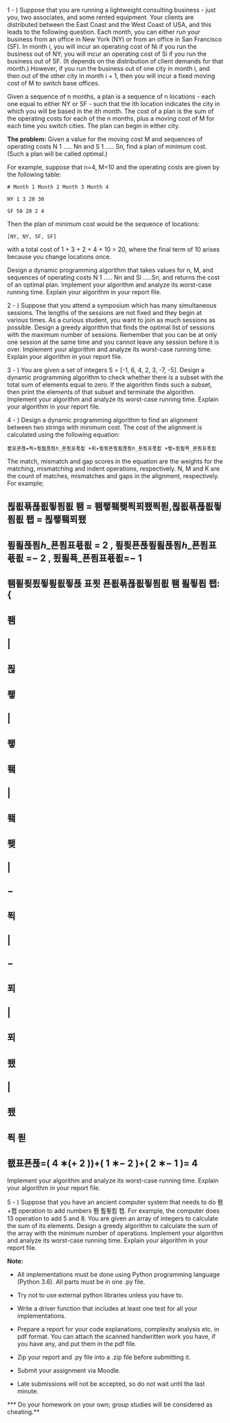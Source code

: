 
1 - ) Suppose that you are running a lightweight consulting business - just you, two associates,
and some rented equipment. Your clients are distributed between the East Coast and the West
Coast of USA, and this leads to the following question. Each month, you can either run your
business from an office in New York (NY) or from an office in San Francisco (SF). In month i,
you will incur an operating cost of Ni if you run the business out of NY; you will incur an
operating cost of Si if you run the business out of SF. (It depends on the distribution of client
demands for that month.) However, if you run the business out of one city in month i, and
then out of the other city in month i + 1, then you will incur a fixed moving cost of M to switch
base offices.

Given a sequence of n months, a plan is a sequence of n locations - each one equal to either
NY or SF - such that the ith location indicates the city in which you will be based in the ith month.
The cost of a plan is the sum of the operating costs for each of the n months, plus a moving
cost of M for each time you switch cities. The plan can begin in either city.

**The problem:** Given a value for the moving cost M and sequences of operating costs N 1 ..... Nn
and S 1 ..... Sn, find a plan of minimum cost. (Such a plan will be called optimal.)

For example, suppose that n=4, M=10 and the operating costs are given by the following table:

```
# Month 1 Month 2 Month 3 Month 4
```
```
NY 1 3 20 30
```
```
SF 50 20 2 4
```
Then the plan of minimum cost would be the sequence of locations:

```
[NY, NY, SF, SF]
```
with a total cost of 1 + 3 + 2 + 4 + 10 = 20, where the final term of 10 arises because you change
locations once.

Design a dynamic programming algorithm that takes values for n, M, and sequences of
operating costs N 1 ..... Nn and Sl .....Sn, and returns the cost of an optimal plan. Implement your
algorithm and analyze its worst-case running time. Explain your algorithm in your report file.


2 - ) Suppose that you attend a symposium which has many simultaneous sessions. The lengths
of the sessions are not fixed and they begin at various times. As a curious student, you want
to join as much sessions as possible. Design a greedy algorithm that finds the optimal list of
sessions with the maximum number of sessions. Remember that you can be at only one
session at the same time and you cannot leave any session before it is over. Implement your
algorithm and analyze its worst-case running time. Explain your algorithm in your report file.

3 - ) You are given a set of integers S = [-1, 6, 4, 2, 3, -7, -5]. Design a dynamic programming
algorithm to check whether there is a subset with the total sum of elements equal to zero. If
the algorithm finds such a subset, then print the elements of that subset and terminate the
algorithm. Implement your algorithm and analyze its worst-case running time. Explain your
algorithm in your report file.

4 - ) Design a dynamic programming algorithm to find an alignment between two strings with
minimum cost. The cost of the alignment is calculated using the following equation:

```
퐶표푠푡=푁∗푚푎푡푐ℎ_푠푐표푟푒 +푀∗푚푖푠푚푎푡푐ℎ_푠푐표푟푒 +퐾∗푔푎푝_푠푐표푟푒
```
The match, mismatch and gap scores in the equation are the weights for the matching,
mismatching and indent operations, respectively. N, M and K are the count of matches,
mismatches and gaps in the alignment, respectively. For example;

## 푆푒푞푢푒푛푐푒 퐴 = 퐴퐿퐼퐺푁푀퐸푁푇,푆푒푞푢푒푛푐푒 퐵 = 푆퐿퐼푀퐸

## 푚푎푡푐ℎ_푠푐표푟푒 = 2 , 푚푖푠푡푚푎푡푐ℎ_푠푐표푟푒 =− 2 , 푔푎푝_푠푐표푟푒=− 1

## 퐴푙푖푔푛푚푒푛푡 표푓 푠푒푞푢푒푛푐푒 퐴 푎푛푑 퐵: {

## 퐴

## |

## 푆

## 퐿

## |

## 퐿

## 퐼

## |

## 퐼

## 퐺

## |

## −

## 푁

## |

## −

## 푀

## |

## 푀

## 퐸

## |

## 퐸

## 푁 푇

## 퐶표푠푡=( 4 ∗(+ 2 ))+( 1 ∗− 2 )+( 2 ∗− 1 )= 4

Implement your algorithm and analyze its worst-case running time. Explain your algorithm in
your report file.

5 - ) Suppose that you have an ancient computer system that needs to do 퐴+퐵 operation to
add numbers 퐴 푎푛푑 퐵. For example, the computer does 13 operation to add 5 and 8. You are
given an array of integers to calculate the sum of its elements. Design a greedy algorithm to
calculate the sum of the array with the minimum number of operations. Implement your
algorithm and analyze its worst-case running time. Explain your algorithm in your report file.


**Note:**

* All implementations must be done using Python programming language (Python 3.6). All
parts must be in one .py file.

* Try not to use external python libraries unless you have to.

* Write a driver function that includes at least one test for all your implementations.

* Prepare a report for your code explanations, complexity analysis etc. in pdf format. You can
attach the scanned handwritten work you have, if you have any, and put them in the pdf file.

* Zip your report and .py file into a .zip file before submitting it.

* Submit your assignment via Moodle.

* Late submissions will not be accepted, so do not wait until the last minute.

*** Do your homework on your own; group studies will be considered as cheating.**


